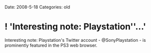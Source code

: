 Date: 2008-5-18
Categories: old

# ! 'Interesting note: Playstation''...'

Interesting note: Playstation's Twitter account - @SonyPlaystation - is prominently featured in the PS3 web browser.

